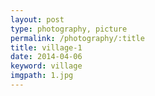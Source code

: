 ```yaml
---
layout: post
type: photography, picture
permalink: /photography/:title
title: village-1
date: 2014-04-06
keyword: village
imgpath: 1.jpg
---
```



